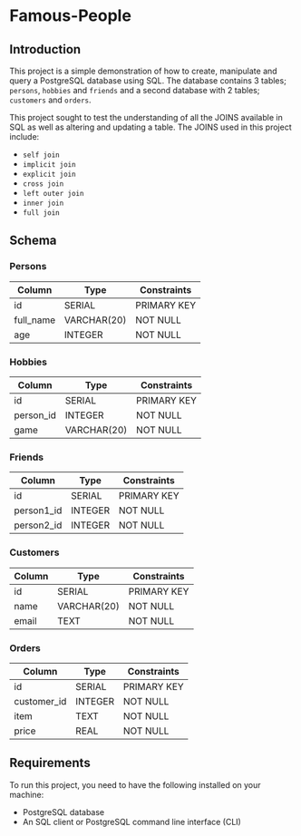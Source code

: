 <h1>Famous-People</h1>

<h2>Introduction</h2>

This project is a simple demonstration of how to create, manipulate and query a PostgreSQL database using SQL. The database contains 3 tables; `persons`, `hobbies` and `friends` and a second database with 2 tables; `customers` and `orders`.

This project sought to test the understanding of all the JOINS available in SQL as well as altering and updating a table. 
The JOINS used in this project include:

- `self join`
- `implicit join`
- `explicit join`
- `cross join`
- `left outer join`
- `inner join`
- `full join`

<h2>Schema</h2>

<h3>Persons</h3>

<center>
    
<table style="margin: 0 auto;">
   <thead>
      <tr>
          <th>Column</th>
         <th>Type</th>
         <th>Constraints</th>
      </tr>
   </thead>
   <tbody>
      <tr>
         <td>id</td>
         <td>SERIAL</td>
         <td>PRIMARY KEY</td>
      </tr>
      <tr>
         <td>full_name</td>
         <td>VARCHAR(20)</td>
         <td>NOT NULL</td>
      </tr>
      <tr>
         <td>age</td>
         <td>INTEGER</td>
         <td>NOT NULL</td>
      </tr>
   </tbody>
</table>
    
</center>

<h3>Hobbies</h3>

<center>
    
<table style="margin: 0 auto;">
   <thead>
      <tr>
          <th>Column</th>
         <th>Type</th>
         <th>Constraints</th>
      </tr>
   </thead>
   <tbody>
      <tr>
         <td>id</td>
         <td>SERIAL</td>
         <td>PRIMARY KEY</td>
      </tr>
      <tr>
         <td>person_id</td>
         <td>INTEGER</td>
         <td>NOT NULL</td>
      </tr>
      <tr>
         <td>game</td>
         <td>VARCHAR(20)</td>
         <td>NOT NULL</td>
      </tr>
   </tbody>
</table>
    
</center>

<h3>Friends</h3>

<center>
    
<table style="margin: 0 auto;">
   <thead>
      <tr>
          <th>Column</th>
         <th>Type</th>
         <th>Constraints</th>
      </tr>
   </thead>
   <tbody>
      <tr>
         <td>id</td>
         <td>SERIAL</td>
         <td>PRIMARY KEY</td>
      </tr>
      <tr>
         <td>person1_id</td>
         <td>INTEGER</td>
         <td>NOT NULL</td>
      </tr>
      <tr>
         <td>person2_id</td>
         <td>INTEGER</td>
         <td>NOT NULL</td>
      </tr>
   </tbody>
</table>
    
</center>

<h3>Customers</h3>

<center>
    
<table style="margin: 0 auto;">
   <thead>
      <tr>
          <th>Column</th>
         <th>Type</th>
         <th>Constraints</th>
      </tr>
   </thead>
   <tbody>
      <tr>
         <td>id</td>
         <td>SERIAL</td>
         <td>PRIMARY KEY</td>
      </tr>
      <tr>
         <td>name</td>
         <td>VARCHAR(20)</td>
         <td>NOT NULL</td>
      </tr>
      <tr>
         <td>email</td>
         <td>TEXT</td>
         <td>NOT NULL</td>
      </tr>
   </tbody>
</table>
    
</center>

<h3>Orders</h3>

<center>
    
<table style="margin: 0 auto;">
   <thead>
      <tr>
          <th>Column</th>
         <th>Type</th>
         <th>Constraints</th>
      </tr>
   </thead>
   <tbody>
      <tr>
         <td>id</td>
         <td>SERIAL</td>
         <td>PRIMARY KEY</td>
      </tr>
      <tr>
         <td>customer_id</td>
         <td>INTEGER</td>
         <td>NOT NULL</td>
      </tr>
      <tr>
         <td>item</td>
         <td>TEXT</td>
         <td>NOT NULL</td>
      </tr>
      <tr>
         <td>price</td>
         <td>REAL</td>
         <td>NOT NULL</td>
      </tr>
   </tbody>
</table>
    
</center>

<h2>Requirements</h2>

To run this project, you need to have the following installed on your machine:

- PostgreSQL database
- An SQL client or PostgreSQL command line interface (CLI)
